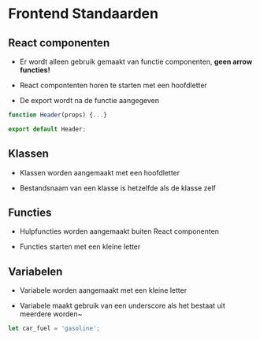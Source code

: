 # Frontend Standaarden

## React componenten

* Er wordt alleen gebruik gemaakt van functie componenten, **geen arrow functies!**

* React compontenten horen te starten met een hoofdletter

* De export wordt na de functie aangegeven

```javascript
function Header(props) {...}

export default Header;
```

## Klassen

* Klassen worden aangemaakt met een hoofdletter

* Bestandsnaam van een klasse is hetzelfde als de klasse zelf

## Functies

* Hulpfuncties worden aangemaakt buiten React componenten

* Functies starten met een kleine letter

## Variabelen

* Variabele worden aangemaakt met een kleine letter

* Variabele maakt gebruik van een underscore als het bestaat uit meerdere worden~

```javascript
let car_fuel = 'gasoline';
```
